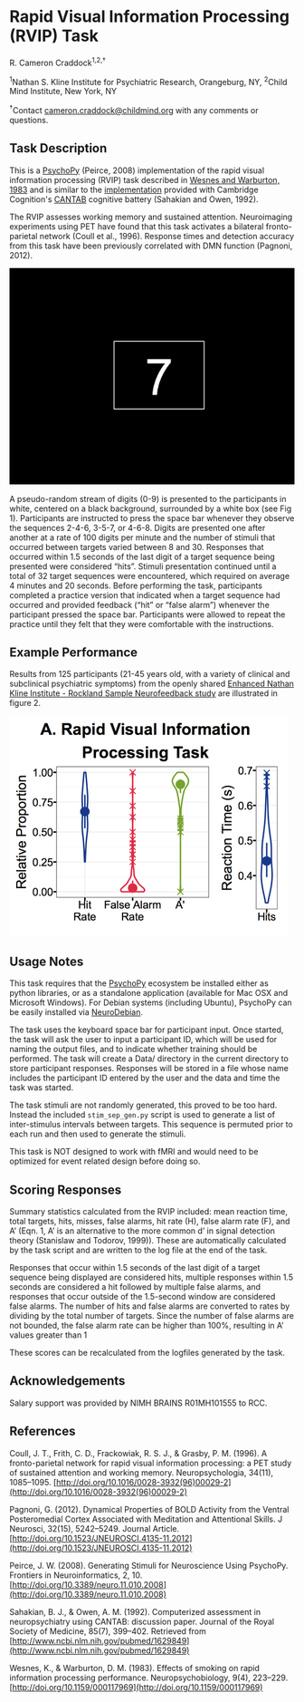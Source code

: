 
# Rapid Visual Information Processing (RVIP) Task

R. Cameron Craddock<sup>1,2,†</sup>

<sup>1</sup>Nathan S. Kline Institute for Psychiatric Research, Orangeburg, NY, <sup>2</sup>Child Mind Institute, New York, NY

<sup>†</sup>Contact [cameron.craddock@childmind.org](mailto:cameron.craddock@childmind.org) with any comments or questions.

## Task Description

This is a [PsychoPy](http://www.psychopy.org/) (Peirce, 2008) implementation of the rapid visual information processing (RVIP) task described in [Wesnes and Warburton, 1983](http://www.ncbi.nlm.nih.gov/pubmed/6425892) and is similar to the [implementation](http://www.cambridgecognition.com/tests/rapid-visual-information-processing-rvp) provided with Cambridge Cognition's [CANTAB](http://www.cambridgecognition.com/) cognitive battery (Sahakian and Owen, 1992).

The RVIP assesses working memory and sustained attention. Neuroimaging experiments using PET have found that this task activates a bilateral fronto-parietal network (Coull et al., 1996). Response times and detection accuracy from this task have been previously correlated with DMN function (Pagnoni, 2012). 

![Fig. 1 Example stimuli for RVIP task.](rvip_stim.png?raw=true "Fig. 1 Example stimuli for RVIP task.")

A pseudo-random stream of digits (0-9) is presented to the participants in white, centered on a black background, surrounded by a white box (see Fig 1). Participants are instructed to press the space bar whenever they observe the sequences 2-4-6, 3-5-7, or 4-6-8. Digits are presented one after another at a rate of 100 digits per minute and the number of stimuli that occurred between targets varied between 8 and 30. Responses that occurred within 1.5 seconds of the last digit of a target sequence being presented were considered “hits”. Stimuli presentation continued until a total of 32 target sequences were encountered, which required on average 4 minutes and 20 seconds. Before performing the task, participants completed a practice version that indicated when a target sequence had occurred and provided feedback (“hit” or “false alarm”) whenever the participant pressed the space bar. Participants were allowed to repeat the practice until they felt that they were comfortable with the instructions.

## Example Performance

Results from 125 participants (21-45 years old, with a variety of clinical and subclinical psychiatric symptoms)  from the openly shared [Enhanced Nathan Kline Institute - Rockland Sample Neurofeedback study](http://fcon_1000.projects.nitrc.org/indi/enhanced/) are illustrated in figure 2.

![Fig. 2 illustrates the hit rate, false alarm rate, and A' for 125 particpants from the Enhanced Nathan Kline Institute - Rockland Sample Neurofeedback study](rvip_performance.png?raw=true "Fig. 2 illustrates the hit rate, false alarm rate, and A' for 125 particpants from the Enhanced Nathan Kline Institute - Rockland Sample Neurofeedback study.")


## Usage Notes

This task requires that the [PsychoPy](http://www.psychopy.org/) ecosystem be installed either as python libraries, or as a standalone application (available for Mac OSX and Microsoft Windows). For Debian systems (including Ubuntu), PsychoPy can be easily installed via [NeuroDebian](http://neuro.debian.net/pkgs/psychopy.html?highlight=psychopy).

The task uses the keyboard space bar for participant input. Once started, the task will ask the user to input a participant ID, which will be used for naming the output files, and to indicate whether training should be performed. The task will create a Data/ directory in the current directory to store participant responses. Responses will be stored in a file whose name includes the participant ID entered by the user and the data and time the task was started.

The task stimuli are not randomly generated, this proved to be too hard. Instead the included ```stim_sep_gen.py``` script is used to generate a list of inter-stimulus intervals between targets. This sequence is permuted prior to each run and then used to generate the stimuli.

This task is NOT designed to work with fMRI and would need to be optimized for event related design before doing so.

## Scoring Responses

Summary statistics calculated from the RVIP included: mean reaction time, total targets, hits, misses, false alarms, hit rate (H), false alarm rate (F), and A’ (Eqn. 1, A’ is an alternative to the more common d’ in signal detection theory (Stanislaw and Todorov, 1999)). These are automatically calculated by the task script and are written to the log file at the end of the task. 

Responses that occur within 1.5 seconds of the last digit of a target sequence being displayed are considered hits, multiple responses within 1.5 seconds are considered a hit followed by multiple false alarms, and responses that occur outside of the 1.5-second window are considered false alarms. The number of hits and false alarms are converted to rates by dividing by the total number of targets. Since the number of false alarms are not bounded, the false alarm rate can be higher than 100%, resulting in A’ values greater than 1

These scores can be recalculated from the logfiles generated by the task.

## Acknowledgements
Salary support was provided by NIMH BRAINS R01MH101555 to RCC.

## References

Coull, J. T., Frith, C. D., Frackowiak, R. S. J., & Grasby, P. M. (1996). A fronto-parietal network for rapid visual information processing: a PET study of sustained attention and working memory. Neuropsychologia, 34(11), 1085–1095. [http://doi.org/10.1016/0028-3932(96)00029-2](http://doi.org/10.1016/0028-3932(96)00029-2)

Pagnoni, G. (2012). Dynamical Properties of BOLD Activity from the Ventral Posteromedial Cortex Associated with Meditation and Attentional Skills. J Neurosci, 32(15), 5242–5249. Journal Article. [http://doi.org/10.1523/JNEUROSCI.4135-11.2012](http://doi.org/10.1523/JNEUROSCI.4135-11.2012)

Peirce, J. W. (2008). Generating Stimuli for Neuroscience Using PsychoPy. Frontiers in Neuroinformatics, 2, 10. [http://doi.org/10.3389/neuro.11.010.2008](http://doi.org/10.3389/neuro.11.010.2008)

Sahakian, B. J., & Owen, A. M. (1992). Computerized assessment in neuropsychiatry using CANTAB: discussion paper. Journal of the Royal Society of Medicine, 85(7), 399–402. Retrieved from [http://www.ncbi.nlm.nih.gov/pubmed/1629849](http://www.ncbi.nlm.nih.gov/pubmed/1629849)

Wesnes, K., & Warburton, D. M. (1983). Effects of smoking on rapid information processing performance. Neuropsychobiology, 9(4), 223–229. [http://doi.org/10.1159/000117969](http://doi.org/10.1159/000117969)


